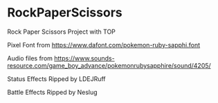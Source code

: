 # RockPaperScissors
Rock Paper Scissors Project with TOP


Pixel Font from https://www.dafont.com/pokemon-ruby-sapphi.font

Audio files from https://www.sounds-resource.com/game_boy_advance/pokemonrubysapphire/sound/4205/

Status Effects Ripped by LDEJRuff

Battle Effects Ripped by Neslug
